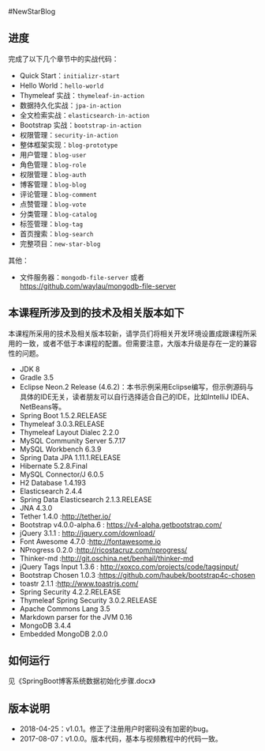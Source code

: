 ﻿#NewStarBlog


## 进度

完成了以下几个章节中的实战代码：

* Quick Start：`initializr-start`
* Hello World：`hello-world`
* Thymeleaf 实战：`thymeleaf-in-action`
* 数据持久化实战：`jpa-in-action`
* 全文检索实战：`elasticsearch-in-action`
* Bootstrap 实战：`bootstrap-in-action`
* 权限管理：`security-in-action`
* 整体框架实现：`blog-prototype`
* 用户管理：`blog-user`  
* 角色管理：`blog-role`  
* 权限管理：`blog-auth`  
* 博客管理：`blog-blog`  
* 评论管理：`blog-comment`  
* 点赞管理：`blog-vote`  
* 分类管理：`blog-catalog`  
* 标签管理：`blog-tag`  
* 首页搜索：`blog-search`  
* 完整项目：`new-star-blog`  

其他：
* 文件服务器：`mongodb-file-server` 或者 https://github.com/waylau/mongodb-file-server

## 本课程所涉及到的技术及相关版本如下

本课程所采用的技术及相关版本较新，请学员们将相关开发环境设置成跟课程所采用的一致，或者不低于本课程的配置。但需要注意，大版本升级是存在一定的兼容性的问题。

* JDK 8
* Gradle 3.5
* Eclipse Neon.2 Release (4.6.2)：本书示例采用Eclipse编写，但示例源码与具体的IDE无关，读者朋友可以自行选择适合自己的IDE，比如IntelliJ IDEA、NetBeans等。
* Spring Boot 1.5.2.RELEASE
* Thymeleaf 3.0.3.RELEASE
* Thymeleaf Layout Dialec 2.2.0
* MySQL Community Server 5.7.17
* MySQL Workbench 6.3.9
* Spring Data JPA 1.11.1.RELEASE
* Hibernate 5.2.8.Final
* MySQL Connector/J 6.0.5
* H2 Database 1.4.193
* Elasticsearch 2.4.4
* Spring Data Elasticsearch 2.1.3.RELEASE
* JNA 4.3.0
* Tether 1.4.0 :<http://tether.io/>
* Bootstrap v4.0.0-alpha.6 : <https://v4-alpha.getbootstrap.com/>
* jQuery 3.1.1 : <http://jquery.com/download/>
* Font Awesome 4.7.0 :<http://fontawesome.io>
* NProgress 0.2.0 :<http://ricostacruz.com/nprogress/>
* Thinker-md :<http://git.oschina.net/benhail/thinker-md>
* jQuery Tags Input 1.3.6 : <http://xoxco.com/projects/code/tagsinput/>
* Bootstrap Chosen 1.0.3 :<https://github.com/haubek/bootstrap4c-chosen>
* toastr 2.1.1 :<http://www.toastrjs.com/> 
* Spring Security 4.2.2.RELEASE
* Thymeleaf Spring Security 3.0.2.RELEASE
* Apache Commons Lang 3.5
* Markdown parser for the JVM 0.16  
* MongoDB 3.4.4
* Embedded MongoDB 2.0.0

## 如何运行

见《SpringBoot博客系统数据初始化步骤.docx》

## 版本说明

* 2018-04-25：v1.0.1。修正了注册用户时密码没有加密的bug。
* 2017-08-07：v1.0.0。版本代码，基本与视频教程中的代码一致。